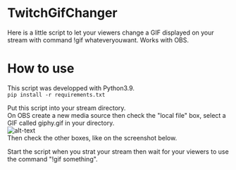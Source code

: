 # TwitchGifChanger
Here is a little script to let your viewers change a GIF displayed on your stream with command !gif whateveryouwant. Works with OBS.  

# How to use
This script was developped with Python3.9.  
```pip install -r requirements.txt```  
  
Put this script into your stream directory.  
On OBS create a new media source then check the "local file" box, select a GIF called giphy.gif in your directory.  
![alt-text](https://github.com/TheAsouka/TwitchGifChanger/blob/main/img/Capture.PNG, "Media source")  
Then check the other boxes, like on the screenshot below.

Start the script when you strat your stream then wait for your viewers to use the command "!gif something".
